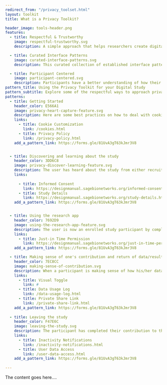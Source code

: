 ```yaml
---
redirect_from: "/privacy_toolset.html"
layout: toolkit
title: What is a Privacy Toolkit?

header_image: tools-header.png
features:
  - title: Respectful & Trustworthy
    image: respectful-trustworthy.svg
    description: A simple approach that helps researchers create digital research study's interfaces that are respectful and trustworthy.

  - title: Curated Interface Patterns
    image: curated-interface-patterns.svg
    description: This curated collection of established interface patterns provide biomedical researchers with clear examples of when and where these patterns should be used in the app.

  - title: Participant Centered
    image: participant-centered.svg
    description: Participants have a better understanding of how their data is contributing to research but also retain their ability to control their data.
pattern_title: Using the Privacy Toolkit for your Digital Study
pattern_subtitle: Explore some of the respectful ways to approach privacy and data collection in all the participants’ touchpoints in your digital research study. 
patterns:
  - title: Getting Started
    header_color: E566A1
    image: privacy-heart-capture-feature.svg
    description: Here are some best practices on how to deal with cookie prompts and drafting your Privacy Policy. These patterns set the tone with the user from the start that privacy is important. 
    links:
      - title: Cookie Customization
        link: /cookies.html
      - title: Privacy Policy
        link: /privacy-policy.html
    add_a_pattern_link: https://forms.gle/81UvA3gT63kJmr3V8


  - title: Discovering and learning about the study
    header_color: 3DD6C8
    image: privacy-discover-learning-feature.svg
    description: The user has heard about the study from either recruitment materials or a healthcare provider. The user is looking for additional information on the purpose of the study, participant eligibility criteria and the requirements of study participation.
    links:
    
      - title: Informed Consent
        link: https://designmanual.sagebionetworks.org/informed-consent.html
      - title: Study Details
        link: https://designmanual.sagebionetworks.org/study-details.html
    add_a_pattern_link: https://forms.gle/81UvA3gT63kJmr3V8


  - title: Using the research app
    header_color: 7692D9
    image: using-the-research-app-feature.svg
    description: The user is now an enrolled study participant by completing the informed consent and the app’s onboarding process. They are now ready to complete the study’s activities and contribute data.
    links:
      - title: Just-in Time Permission
        link: https://designmanual.sagebionetworks.org/just-in-time-permission.html
    add_a_pattern_link: https://forms.gle/81UvA3gT63kJmr3V8

  - title: Making sense of one's contribution and return of data/results
    header_color: 7EC8CC
    image: making-sense-of-contribution.svg
    description: When a participant is making sense of how his/her data contributes to the research study. A participant now has the ability to see aggregated data in an understandable visual format so that they can better manage their condition.
    links:
      - title: Visual Toggle
        link: #
      - title: Data Usage Log
        link: /data-usage-log.html
      - title: Private Share Link
        link: /private-share-link.html
    add_a_pattern_link: https://forms.gle/81UvA3gT63kJmr3V8
    
  - title: Leaving the study
    header_color: F47E6C
    image: leaving-the-study.svg
    description: The participant has completed their contribution to the study.
    links:
      - title: Inactivity Notifications
        link: /inactivity-notifications.html
      - title: User Data Access
        link: /user-data-access.html
    add_a_pattern_link: https://forms.gle/81UvA3gT63kJmr3V8
            
---
```


The content goes here....
